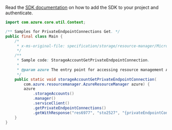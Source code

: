 Read the [SDK documentation](https://github.com/Azure/azure-sdk-for-java/blob/azure-resourcemanager_2.11.0/sdk/resourcemanager/azure-resourcemanager/README.md) on how to add the SDK to your project and authenticate.

```java
import com.azure.core.util.Context;

/** Samples for PrivateEndpointConnections Get. */
public final class Main {
    /*
     * x-ms-original-file: specification/storage/resource-manager/Microsoft.Storage/stable/2021-04-01/examples/StorageAccountGetPrivateEndpointConnection.json
     */
    /**
     * Sample code: StorageAccountGetPrivateEndpointConnection.
     *
     * @param azure The entry point for accessing resource management APIs in Azure.
     */
    public static void storageAccountGetPrivateEndpointConnection(
        com.azure.resourcemanager.AzureResourceManager azure) {
        azure
            .storageAccounts()
            .manager()
            .serviceClient()
            .getPrivateEndpointConnections()
            .getWithResponse("res6977", "sto2527", "{privateEndpointConnectionName}", Context.NONE);
    }
}
```
